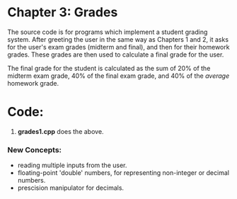 # Chapter 3: Grades

The source code is for programs which implement a student grading system. 
After greeting the user in the same way as Chapters 1 and 2, it asks for the user's exam grades (midterm and final), and then for their homework grades.
These grades are then used to calculate a final grade for the user.

The final grade for the student is calculated as the sum of 20% of the midterm exam grade, 40% of the final exam grade, and 40% of the _average_ homework grade. 

# Code:
1) **grades1.cpp** does the above.

### New Concepts:
* reading multiple inputs from the user.
* floating-point 'double' numbers, for representing non-integer or decimal numbers.
* prescision manipulator for decimals.
